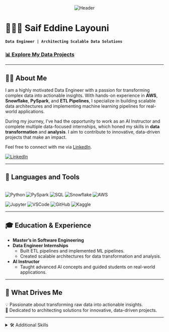 <!--👋-Banner-->
<center><img alt="Header" src="https://drive.google.com/file/d/1ZNPuqGZHVWvYqE78h2aPIuhhzj1Y8ydm/view?usp=sharing"/></center>

# 🧑🏻‍💻 Saif Eddine Layouni

**`Data Engineer | Architecting Scalable Data Solutions`**

### [📊 Explore My Data Projects](https://github.com/votre-nom-utilisateur?tab=repositories)

---

## 👨‍💻 About Me
I am a highly motivated Data Engineer with a passion for transforming complex data into actionable insights. With hands-on experience in **AWS**, **Snowflake**, **PySpark**, and **ETL Pipelines**, I specialize in building scalable data architectures and implementing machine learning pipelines for real-world applications.

During my journey, I’ve had the opportunity to work as an AI Instructor and complete multiple data-focused internships, which honed my skills in **data transformation** and **analysis**. I aim to contribute to innovative, data-driven projects that make an impact.

Feel free to connect with me via [LinkedIn](https://www.linkedin.com/in/saifeddinelayouni/).

<p>
<a href="https://www.linkedin.com/in/saifeddinelayouni/">
<img alt="LinkedIn" src="https://img.shields.io/badge/linkedin-%230077B5.svg?style=for-the-badge&logo=linkedin&logoColor=white"/>
</a>
<br>
</p>

---

## 🧰 Languages and Tools

<!-- Programming languages -->
<p>
  <br>
  <img alt="Python" src="https://img.shields.io/badge/python-306998.svg?style=for-the-badge&logo=python&logoColor=white"/>
  <img alt="PySpark" src="https://img.shields.io/badge/Apache%20Spark-E25A1C.svg?style=for-the-badge&logo=Apache-Spark&logoColor=white"/>
  <img alt="SQL" src="https://img.shields.io/badge/SQL-025E8C.svg?style=for-the-badge&logo=postgresql&logoColor=white"/>
  <img alt="Snowflake" src="https://img.shields.io/badge/Snowflake-29B5E8.svg?style=for-the-badge&logo=snowflake&logoColor=white"/>
  <img alt="AWS" src="https://img.shields.io/badge/AWS-%23FF9900.svg?style=for-the-badge&logo=amazon-aws&logoColor=white"/>
</p>

<!-- Platforms -->
<p>
  <img alt="Jupyter" src="https://img.shields.io/badge/Jupyter-F37626.svg?style=for-the-badge&logo=Jupyter&logoColor=white"/>
  <img alt="VSCode" src="https://img.shields.io/badge/VSCode-0078d7.svg?style=for-the-badge&logo=visual-studio-code&logoColor=white"/>
  <img alt="GitHub" src="https://img.shields.io/badge/github-%23121011.svg?style=for-the-badge&logo=github&logoColor=white"/>
  <img alt="Kaggle" src="https://img.shields.io/badge/Kaggle-035a7d?style=for-the-badge&logo=kaggle&logoColor=white"/>
</p>

---

## 🎓 Education & Experience
- **Master’s in Software Engineering**
- **Data Engineer Internships**
  - Built ETL pipelines and implemented ML pipelines.
  - Created scalable architectures for data transformation and analysis.
- **AI Instructor**
  - Taught advanced AI concepts and guided students on real-world applications.

---

## 🚀 What Drives Me
💡 Passionate about transforming raw data into actionable insights.  
🎯 Dedicated to architecting solutions for innovative, data-driven projects.  

---

<details>
<summary>🛠️ Additional Skills</summary>

### Programming & Frameworks
- **Python** | **PySpark** | **SQL**
- **Machine Learning Pipelines**
  
### Cloud Platforms
- **AWS (S3, Lambda, Glue, Redshift)**  
- **Snowflake**

### Tools
- **Git** | **Tableau** | **Jupyter Notebooks**

</details>
